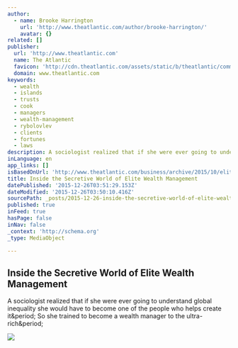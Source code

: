 ```yaml
---
author:
  - name: Brooke Harrington
    url: 'http://www.theatlantic.com/author/brooke-harrington/'
    avatar: {}
related: []
publisher:
  url: 'http://www.theatlantic.com'
  name: The Atlantic
  favicon: 'http://cdn.theatlantic.com/assets/static/b/theatlantic/common/img/favicon.ico'
  domain: www.theatlantic.com
keywords:
  - wealth
  - islands
  - trusts
  - cook
  - managers
  - wealth-management
  - rybolovlev
  - clients
  - fortunes
  - laws
description: A sociologist realized that if she were ever going to understand global inequality she would have to become one of the people who helps create it. So she trained to become a wealth manager to the ultra-rich.
inLanguage: en
app_links: []
isBasedOnUrl: 'http://www.theatlantic.com/business/archive/2015/10/elite-wealth-management/410842/'
title: Inside the Secretive World of Elite Wealth Management
datePublished: '2015-12-26T03:51:29.153Z'
dateModified: '2015-12-26T03:50:10.416Z'
sourcePath: _posts/2015-12-26-inside-the-secretive-world-of-elite-wealth-management.md
published: true
inFeed: true
hasPage: false
inNav: false
_context: 'http://schema.org'
_type: MediaObject

---
```

<article style=""><h1>Inside the Secretive World of Elite Wealth Management</h1><p>A sociologist realized that if she were ever going to understand global inequality she would have to become one of the people who helps create it&amp;period; So she trained to become a wealth manager to the ultra-rich&amp;period;</p><img src="http://cdn.theatlantic.com/assets/media/img/mt/2015/10/WealyFamiliesSociology_3/facebook.jpg?1445526718" /></article>